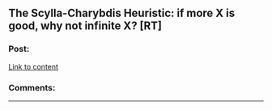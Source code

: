 ## The Scylla-Charybdis Heuristic: if more X is good, why not infinite X? [RT]

### Post:

[Link to content](http://blog.tyrannyofthemouse.com/2015/12/the-scylla-charybdis-heuristic-if-more.html)

### Comments:

---


